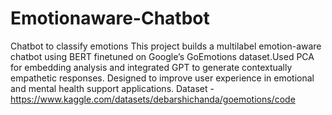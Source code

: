 # Emotionaware-Chatbot
Chatbot to classify emotions
This project builds a multilabel emotion-aware chatbot using BERT finetuned on Google’s GoEmotions dataset.Used PCA for embedding analysis and integrated GPT to generate contextually empathetic responses. Designed to improve user experience in emotional and mental health support applications.
Dataset -https://www.kaggle.com/datasets/debarshichanda/goemotions/code
